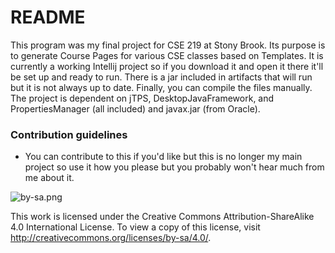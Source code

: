 # README #

This program was my final project for CSE 219 at Stony Brook. Its purpose is to generate Course Pages for various CSE classes based on Templates. It is currently a working Intellij project so if you download it and open it there it'll be set up and ready to run. There is a jar included in artifacts that will run but it is not always up to date. Finally, you can compile the files manually. The project is dependent on jTPS, DesktopJavaFramework, and PropertiesManager (all included) and javax.jar (from Oracle). 

### Contribution guidelines ###

* You can contribute to this if you'd like but this is no longer my main project so use it how you please but you probably won't hear much from me about it. 


![by-sa.png](https://bitbucket.org/repo/MrryM46/images/3765142435-by-sa.png)

This work is licensed under the Creative Commons Attribution-ShareAlike 4.0 International License. To view a copy of this license, visit http://creativecommons.org/licenses/by-sa/4.0/.